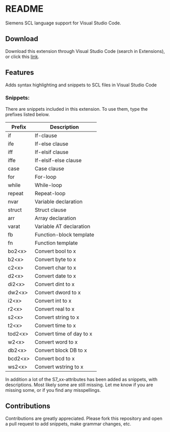 # README

Siemens SCL language support for Visual Studio Code.

## Download
Download this extension through Visual Studio Code (search in Extensions), or click this [link](https://marketplace.visualstudio.com/items?itemName=Gunders89.vscode-scl).

## Features

Adds syntax highlighting and snippets to SCL files in Visual Studio Code

### Snippets:
There are snippets included in this extension. To use them, type the prefixes listed below.

| Prefix    | Description               |
| ------    | ------------              |
|if         |If-clause                  |
|ife        |If-else clause             |
|iff        |If-elsif clause            |
|iffe       |If-elsif-else clause       |
|case       |Case clause                |
|for        |For-loop                   |
|while      |While-loop                 |
|repeat     |Repeat-loop                |
|nvar       |Variable declaration       |
|struct     |Struct clause              |
|arr        |Array declaration          |
|varat      |Variable AT declaration    |
|fb         |Function-block template    |
|fn         |Function template          |
|bo2\<x\>   |Convert bool to x          |
|b2\<x\>    |Convert byte to x          |
|c2\<x\>    |Convert char to x          |
|d2\<x\>    |Convert date to x          |
|di2\<x\>   |Convert dint to x          |
|dw2\<x\>   |Convert dword to x         |
|i2\<x\>    |Convert int to x           |
|r2\<x\>    |Convert real to x          |
|s2\<x\>    |Convert string to x        |
|t2\<x\>    |Convert time to x          |
|tod2\<x\>  |Convert time of day to x   |
|w2\<x\>    |Convert word to x          |
|db2\<x\>   |Convert block DB to x      |
|bcd2\<x\>  |Convert bcd to x           |
|ws2\<x\>   |Convert wstring to x       |


In addition a lot of the S7_xx-attributes has been added as snippets, with descriptions. Most likely some are still missing. Let me know if you are missing some, or if you find any misspellings.


## Contributions

Contributions are greatly appreciated. Please fork this repository and open a pull request to add snippets, make grammar changes, etc.

